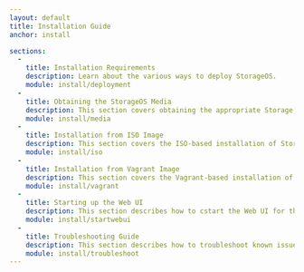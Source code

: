 ```yaml
---
layout: default
title: Installation Guide
anchor: install

sections:
  -
    title: Installation Requirements
    description: Learn about the various ways to deploy StorageOS.
    module: install/deployment
  -
    title: Obtaining the StorageOS Media
    description: This section covers obtaining the appropriate Storage OS media for install.
    module: install/media
  -
    title: Installation from ISO Image
    description: This section covers the ISO-based installation of StorageOS.
    module: install/iso
  -
    title: Installation from Vagrant Image
    description: This section covers the Vagrant-based installation of StorageOS
    module: install/vagrant
  -
    title: Starting up the Web UI
    description: This section describes how to cstart the Web UI for the first time.
    module: install/startwebui
  -
    title: Troubleshooting Guide
    description: This section describes how to troubleshoot known issues and resolve them.
    module: install/troubleshoot
---
```

